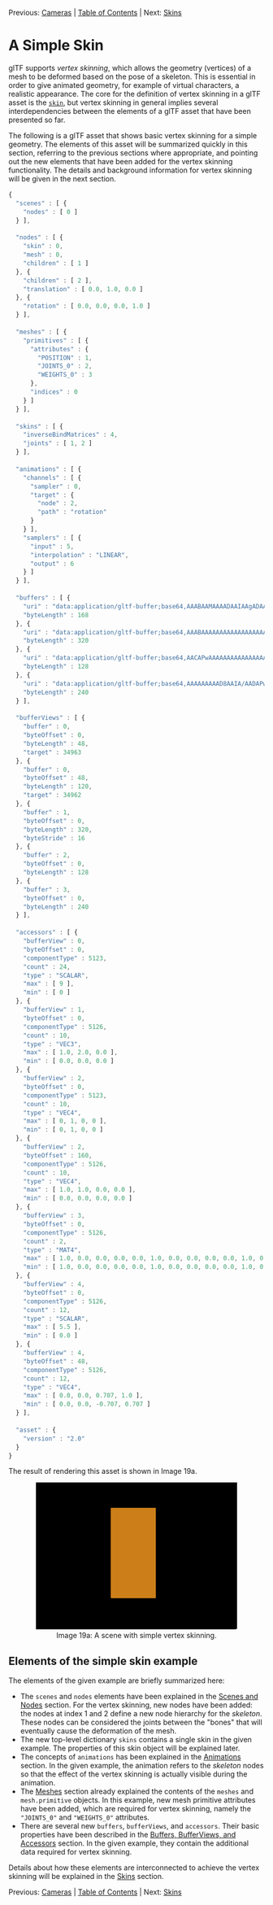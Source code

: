 Previous: [Cameras](gltfTutorial_018_Cameras.md) | [Table of Contents](README.md) | Next: [Skins](gltfTutorial_020_Skins.md)

# A Simple Skin

glTF supports *vertex skinning*, which allows the geometry (vertices) of a mesh to be deformed based on the pose of a skeleton. This is essential in order to give animated geometry, for example of virtual characters, a realistic appearance. The core for the definition of vertex skinning in a glTF asset is the [`skin`](https://github.com/KhronosGroup/glTF/tree/master/specification/2.0/#reference-skin), but vertex skinning in general implies several interdependencies between the elements of a glTF asset that have been presented so far.

The following is a glTF asset that shows basic vertex skinning for a simple geometry. The elements of this asset will be summarized quickly in this section, referring to the previous sections where appropriate, and pointing out the new elements that have been added for the vertex skinning functionality. The details and background information for vertex skinning will be given in the next section.

```javascript
{
  "scenes" : [ {
    "nodes" : [ 0 ]
  } ],
  
  "nodes" : [ {
    "skin" : 0,
    "mesh" : 0,
    "children" : [ 1 ]
  }, {
    "children" : [ 2 ],
    "translation" : [ 0.0, 1.0, 0.0 ]
  }, {
    "rotation" : [ 0.0, 0.0, 0.0, 1.0 ]
  } ],
  
  "meshes" : [ {
    "primitives" : [ {
      "attributes" : {
        "POSITION" : 1,
        "JOINTS_0" : 2,
        "WEIGHTS_0" : 3
      },
      "indices" : 0
    } ]
  } ],

  "skins" : [ {
    "inverseBindMatrices" : 4,
    "joints" : [ 1, 2 ]
  } ],
  
  "animations" : [ {
    "channels" : [ {
      "sampler" : 0,
      "target" : {
        "node" : 2,
        "path" : "rotation"
      }
    } ],
    "samplers" : [ {
      "input" : 5,
      "interpolation" : "LINEAR",
      "output" : 6
    } ]
  } ],
  
  "buffers" : [ {
    "uri" : "data:application/gltf-buffer;base64,AAABAAMAAAADAAIAAgADAAUAAgAFAAQABAAFAAcABAAHAAYABgAHAAkABgAJAAgAAAAAAAAAAAAAAAAAAACAPwAAAAAAAAAAAAAAAAAAAD8AAAAAAACAPwAAAD8AAAAAAAAAAAAAgD8AAAAAAACAPwAAgD8AAAAAAAAAAAAAwD8AAAAAAACAPwAAwD8AAAAAAAAAAAAAAEAAAAAAAACAPwAAAEAAAAAA",
    "byteLength" : 168
  }, {
    "uri" : "data:application/gltf-buffer;base64,AAABAAAAAAAAAAAAAAAAAAAAAQAAAAAAAAAAAAAAAAAAAAEAAAAAAAAAAAAAAAAAAAABAAAAAAAAAAAAAAAAAAAAAQAAAAAAAAAAAAAAAAAAAAEAAAAAAAAAAAAAAAAAAAABAAAAAAAAAAAAAAAAAAAAAQAAAAAAAAAAAAAAAAAAAAEAAAAAAAAAAAAAAAAAAAABAAAAAAAAAAAAAAAAAAAAgD8AAAAAAAAAAAAAAAAAAIA/AAAAAAAAAAAAAAAAAABAPwAAgD4AAAAAAAAAAAAAQD8AAIA+AAAAAAAAAAAAAAA/AAAAPwAAAAAAAAAAAAAAPwAAAD8AAAAAAAAAAAAAgD4AAEA/AAAAAAAAAAAAAIA+AABAPwAAAAAAAAAAAAAAAAAAgD8AAAAAAAAAAAAAAAAAAIA/AAAAAAAAAAA=",
    "byteLength" : 320
  }, {
    "uri" : "data:application/gltf-buffer;base64,AACAPwAAAAAAAAAAAAAAAAAAAAAAAIA/AAAAAAAAAAAAAAAAAAAAAAAAgD8AAAAAAAAAvwAAgL8AAAAAAACAPwAAgD8AAAAAAAAAAAAAAAAAAAAAAACAPwAAAAAAAAAAAAAAAAAAAAAAAIA/AAAAAAAAAL8AAIC/AAAAAAAAgD8=",
    "byteLength" : 128
  }, {
    "uri" : "data:application/gltf-buffer;base64,AAAAAAAAAD8AAIA/AADAPwAAAEAAACBAAABAQAAAYEAAAIBAAACQQAAAoEAAALBAAAAAAAAAAAAAAAAAAACAPwAAAAAAAAAAkxjEPkSLbD8AAAAAAAAAAPT9ND/0/TQ/AAAAAAAAAAD0/TQ/9P00PwAAAAAAAAAAkxjEPkSLbD8AAAAAAAAAAAAAAAAAAIA/AAAAAAAAAAAAAAAAAACAPwAAAAAAAAAAkxjEvkSLbD8AAAAAAAAAAPT9NL/0/TQ/AAAAAAAAAAD0/TS/9P00PwAAAAAAAAAAkxjEvkSLbD8AAAAAAAAAAAAAAAAAAIA/",
    "byteLength" : 240
  } ],
  
  "bufferViews" : [ {
    "buffer" : 0,
    "byteOffset" : 0,
    "byteLength" : 48,
    "target" : 34963
  }, {
    "buffer" : 0,
    "byteOffset" : 48,
    "byteLength" : 120,
    "target" : 34962
  }, {
    "buffer" : 1,
    "byteOffset" : 0,
    "byteLength" : 320,
    "byteStride" : 16
  }, {
    "buffer" : 2,
    "byteOffset" : 0,
    "byteLength" : 128
  }, {
    "buffer" : 3,
    "byteOffset" : 0,
    "byteLength" : 240
  } ],

  "accessors" : [ {
    "bufferView" : 0,
    "byteOffset" : 0,
    "componentType" : 5123,
    "count" : 24,
    "type" : "SCALAR",
    "max" : [ 9 ],
    "min" : [ 0 ]
  }, {
    "bufferView" : 1,
    "byteOffset" : 0,
    "componentType" : 5126,
    "count" : 10,
    "type" : "VEC3",
    "max" : [ 1.0, 2.0, 0.0 ],
    "min" : [ 0.0, 0.0, 0.0 ]
  }, {
    "bufferView" : 2,
    "byteOffset" : 0,
    "componentType" : 5123,
    "count" : 10,
    "type" : "VEC4",
    "max" : [ 0, 1, 0, 0 ],
    "min" : [ 0, 1, 0, 0 ]
  }, {
    "bufferView" : 2,
    "byteOffset" : 160,
    "componentType" : 5126,
    "count" : 10,
    "type" : "VEC4",
    "max" : [ 1.0, 1.0, 0.0, 0.0 ],
    "min" : [ 0.0, 0.0, 0.0, 0.0 ]
  }, {
    "bufferView" : 3,
    "byteOffset" : 0,
    "componentType" : 5126,
    "count" : 2,
    "type" : "MAT4",
    "max" : [ 1.0, 0.0, 0.0, 0.0, 0.0, 1.0, 0.0, 0.0, 0.0, 0.0, 1.0, 0.0, -0.5, -1.0, 0.0, 1.0 ],
    "min" : [ 1.0, 0.0, 0.0, 0.0, 0.0, 1.0, 0.0, 0.0, 0.0, 0.0, 1.0, 0.0, -0.5, -1.0, 0.0, 1.0 ]
  }, {
    "bufferView" : 4,
    "byteOffset" : 0,
    "componentType" : 5126,
    "count" : 12,
    "type" : "SCALAR",
    "max" : [ 5.5 ],
    "min" : [ 0.0 ]
  }, {
    "bufferView" : 4,
    "byteOffset" : 48,
    "componentType" : 5126,
    "count" : 12,
    "type" : "VEC4",
    "max" : [ 0.0, 0.0, 0.707, 1.0 ],
    "min" : [ 0.0, 0.0, -0.707, 0.707 ]
  } ],
  
  "asset" : {
    "version" : "2.0"
  }
}
```



The result of rendering this asset is shown in Image 19a.

<p align="center">
<img src="images/simpleSkin.gif" /><br>
<a name="simpleSkin-gif"></a>Image 19a: A scene with simple vertex skinning.
</p>


## Elements of the simple skin example

The elements of the given example are briefly summarized here:

- The `scenes` and `nodes` elements have been explained in the [Scenes and Nodes](gltfTutorial_004_ScenesNodes.md) section. For the vertex skinning, new nodes have been added: the nodes at index 1 and 2 define a new node hierarchy for the *skeleton*. These nodes can be considered the joints between the "bones" that will eventually cause the deformation of the mesh.
- The new top-level dictionary `skins` contains a single skin in the given example. The properties of this skin object will be explained later.
- The concepts of `animations` has been explained in the [Animations](gltfTutorial_007_Animations.md) section. In the given example, the animation refers to the *skeleton* nodes so that the effect of the vertex skinning is actually visible during the animation.
- The [Meshes](gltfTutorial_009_Meshes.md) section already explained the contents of the `meshes` and `mesh.primitive` objects. In this example, new mesh primitive attributes have been added, which are required for vertex skinning, namely the `"JOINTS_0"` and `"WEIGHTS_0"` attributes.
- There are several new `buffers`, `bufferViews`, and `accessors`. Their basic properties have been described in the [Buffers, BufferViews, and Accessors](gltfTutorial_005_BufferBufferViewsAccessors.md) section. In the given example, they contain the additional data required for vertex skinning.

Details about how these elements are interconnected to achieve the vertex skinning will be explained in the [Skins](gltfTutorial_020_Skins.md) section.


Previous: [Cameras](gltfTutorial_018_Cameras.md) | [Table of Contents](README.md) | Next: [Skins](gltfTutorial_020_Skins.md)
